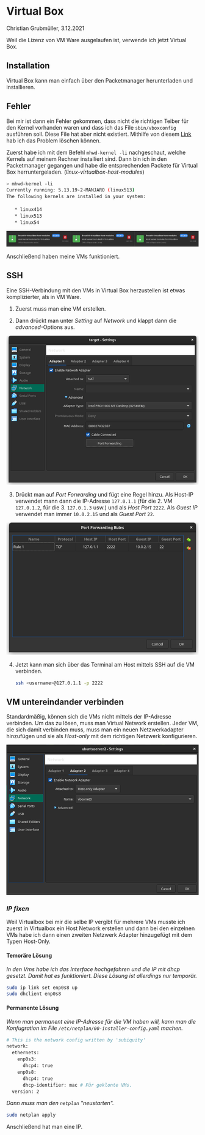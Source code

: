 # Virtual Box

Christian Grubmüller, 3.12.2021

Weil die Lizenz von VM Ware ausgelaufen ist, verwende ich jetzt Virtual Box.

## Installation

Virtual Box kann man einfach über den Packetmanager herunterladen und installieren.

## Fehler

Bei mir ist dann ein Fehler gekommen, dass nicht die richtigen Teiber für den Kernel vorhanden waren und dass ich das File `sbin/vboxconfig` ausführen soll. Diese File hat aber nicht existiert. Mithilfe von diesem [Link](https://archived.forum.manjaro.org/t/virtualbox-wont-work-no-sbin-vboxconfig-file/96517/3) hab ich das Problem löschen können.

Zuerst habe ich mit dem Befehl `mhwd-kernel -li` nachgeschaut, welche Kernels auf meinem Rechner installiert sind. Dann bin ich in den Packetmanager gegangen und habe die entsprechenden Packete für Virtual Box herruntergeladen. (*linux<version>-virtualbox-host-modules*)

 ```bash 
 > mhwd-kernel -li
 Currently running: 5.13.19-2-MANJARO (linux513)
 The following kernels are installed in your system:
 
    * linux414
    * linux513
    * linux54
 ```

![image-20211203085631029](images/virtualbox/image-20211203085631029.png)

Anschließend haben meine VMs funktioniert.



## SSH

Eine SSH-Verbindung mit den VMs in Virtual Box herzustellen ist etwas komplizierter, als in VM Ware. 

1. Zuerst muss man eine VM erstellen. 

2. Dann drückt man unter *Setting* auf *Network* und klappt dann die *advanced*-Options aus.

<img src="images/virtualbox/image-20211203085919270.png" alt="image-20211203085919270" style="zoom:70%;" />

3. Drückt man auf *Port Forwarding* und fügt eine Regel hinzu. Als Host-IP verwendet mann dann die IP-Adresse `127.0.1.1` (für die 2. VM `127.0.1.2`, für die 3. `127.0.1.3` usw.) und als *Host Port*  `2222`. Als *Guest IP* verwendet man immer `10.0.2.15` und als *Guest Port* `22`.

![image-20211203090040792](images/virtualbox/image-20211203090040792.png)

4. Jetzt kann man sich über das Terminal am Host mittels SSH auf die VM verbinden.

   ```bash
   ssh <username>@127.0.1.1 -p 2222
   ```



## VM untereindander verbinden

Standardmäßig, können sich die VMs nicht mittels der IP-Adresse verbinden. Um das zu lösen, muss man Virtual Network erstellen. Jeder VM, die sich damit verbinden muss, muss man ein neuen Netzwerkadapter hinzufügen und sie als *Host-only* mit dem richtigen Netzwerk konfigurieren.

![image-20220408212625199](images/virtualbox/image-20220408212625199.png)

### *IP fixen*

Weil Virtualbox bei mir die selbe IP vergibt für mehrere VMs musste ich zuerst in Virtualbox ein Host Network erstellen und dann bei den einzelnen VMs habe ich dann einen zweiten Netzwerk Adapter hinzugefügt mit dem Typen Host-Only. 

#### Temoräre Lösung

*In den Vms habe ich das Interface hochgefahren und die IP mit dhcp gesetzt. Damit hat es funktioniert. Diese Lösung ist allerdings nur temporär.*

```bash
sudo ip link set enp0s8 up
sudo dhclient enp0s8
```

#### Permanente Lösung

 *Wenn man permanent eine IP-Adresse für die VM haben will, kann man die Konfugration im File `/etc/netplan/00-installer-config.yaml` machen.*

```bash
# This is the network config written by 'subiquity'
network:
  ethernets:
    enp0s3:
      dhcp4: true
    enp0s8:
      dhcp4: true
      dhcp-identifier: mac # Für geklonte VMs.
  version: 2
```

*Dann muss man den `netplan` "neustarten".* 

```bash
sudo netplan apply
```

Anschließend hat man eine IP.
